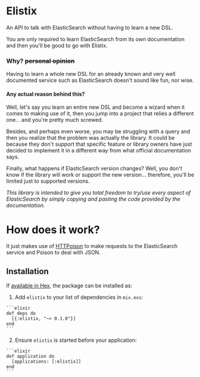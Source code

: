 # Elistix
An API to talk with ElasticSearch without having to learn a new DSL.

You are only required to learn ElasticSearch from its own documentation and then
you'll be good to go with Elistix.

### Why? ~~personal opinion~~
Having to learn a whole new DSL for an already known and very well documented
service such as ElasticSearch doesn't sound like fun, nor wise.
#### Any actual reason behind this?
Well, let's say you learn an entire new DSL and become a wizard when it comes to
making use of it, then you jump into a project that relies a different one...
and you're pretty much screwed.

Besides, and perhaps even worse, you may be struggling with a query and then you
realize that the problem was actually the library. It could be because they
don't support that specific feature or library owners have just decided to
implement it in a different way from what official documentation says.

Finally, what happens if ElasticSearch version changes? Well, you don't know if
the library will work or support the new version... therefore, you'll be limited
just to supported versions.

*This library is intended to give you total freedom to try/use every aspect of
ElasticSearch by simply copying and pasting the code provided by the
documentation.*

# How does it work?
It just makes use of [HTTPoison](https://github.com/edgurgel/httpoison) to make
requests to the ElasticSearch service and Poison to deal with JSON.

## Installation

If [available in Hex](https://hex.pm/docs/publish), the package can be installed
as:

  1. Add `elistix` to your list of dependencies in `mix.exs`:

    ```elixir
    def deps do
      [{:elistix, "~> 0.1.0"}]
    end
    ```

  2. Ensure `elistix` is started before your application:

    ```elixir
    def application do
      [applications: [:elistix]]
    end
    ```
